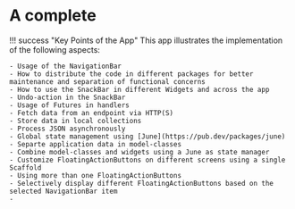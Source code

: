 # A complete 


!!! success "Key Points of the App"
    This app illustrates the implementation of the following aspects:
    
    - Usage of the NavigationBar
    - How to distribute the code in different packages for better maintenance and separation of functional concerns
    - How to use the SnackBar in different Widgets and across the app
    - Undo-action in the SnackBar
    - Usage of Futures in handlers
    - Fetch data from an endpoint via HTTP(S)
    - Store data in local collections
    - Process JSON asynchronously
    - Global state management using [June](https://pub.dev/packages/june)
    - Separte application data in model-classes
    - Combine model-classes and widgets using a June as state manager
    - Customize FloatingActionButtons on different screens using a single Scaffold
    - Using more than one FloatingActionButtons
    - Selectively display different FloatingActionButtons based on the selected NavigationBar item
    -
